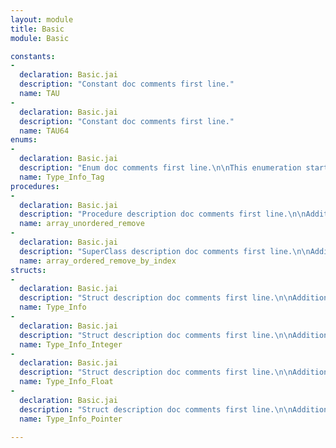 ```yaml
---
layout: module
title: Basic
module: Basic

constants:
-
  declaration: Basic.jai
  description: "Constant doc comments first line."
  name: TAU
-
  declaration: Basic.jai
  description: "Constant doc comments first line."
  name: TAU64
enums:
-
  declaration: Basic.jai
  description: "Enum doc comments first line.\n\nThis enumeration starts at zero and counts by ones,\nand has a `LAST` entry with value `999`.\n\nThe individual values can have their own doc comments."
  name: Type_Info_Tag
procedures:
-
  declaration: Basic.jai
  description: "Procedure description doc comments first line.\n\nAdditional Procedure description documentation comments.\n\nCode sample:\n```cpp\nfor array\n  if it == null return it_index;\n```"
  name: array_unordered_remove
-
  declaration: Basic.jai
  description: "SuperClass description doc comments first line.\n\nAdditional Procedure description documentation comments."
  name: array_ordered_remove_by_index
structs:
-
  declaration: Basic.jai
  description: "Struct description doc comments first line.\n\nAdditional struct description documentation comments."
  name: Type_Info
-
  declaration: Basic.jai
  description: "Struct description doc comments first line.\n\nAdditional struct description documentation comments."
  name: Type_Info_Integer
-
  declaration: Basic.jai
  description: "Struct description doc comments first line.\n\nAdditional struct description documentation comments."
  name: Type_Info_Float
-
  declaration: Basic.jai
  description: "Struct description doc comments first line.\n\nAdditional struct description documentation comments."
  name: Type_Info_Pointer

---
```

